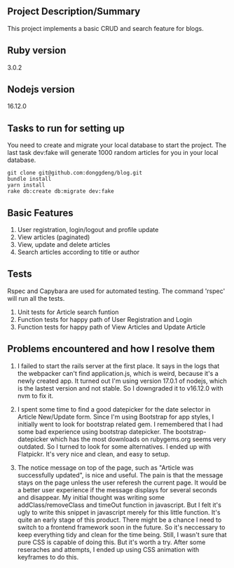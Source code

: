 ## Project Description/Summary

This project implements a basic CRUD and search feature for blogs.

## Ruby version

3.0.2

## Nodejs version

16.12.0

## Tasks to run for setting up

You need to create and migrate your local database to start the project. The last task dev:fake will generate 1000 random articles for you in your local database.

```
git clone git@github.com:donggdeng/blog.git
bundle install
yarn install
rake db:create db:migrate dev:fake
```

## Basic Features

1. User registration, login/logout and profile update
2. View articles (paginated)
3. View, update and delete articles 
4. Search articles according to title or author

## Tests

Rspec and Capybara are used for automated testing. The command 'rspec' will run all the tests. 

1. Unit tests for Article search funtion
2. Function tests for happy path of User Registration and Login
3. Function tests for happy path of View Articles and Update Article

## Problems encountered and how I resolve them

1. I failed to start the rails server at the first place. It says in the logs that the webpacker can't find application.js, which is weird, because it's a newly created app. It turned out I'm using version 17.0.1 of nodejs, which is the lastest version and not stable. So I downgraded it to v16.12.0 with nvm to fix it.

2. I spent some time to find a good datepicker for the date selector in Article New/Update form. Since I'm using Bootstrap for app styles, I initially went to look for bootstrap related gem. I remembered that I had some bad experience using bootstrap datepicker. The bootstrap-datepicker which has the most downloads on rubygems.org seems very outdated. So I turned to look for some alternatives. I ended up with Flatpickr. It's very nice and clean, and easy to setup.

3. The notice message on top of the page, such as "Article was successfully updated", is nice and useful. The pain is that the message stays on the page unless the user referesh the current page. It would be a better user experience if the message displays for several seconds and disappear. My initial thought was writing some addClass/removeClass and timeOut function in javascript. But I felt it's ugly to write this snippet in javascript merely for this little function. It's quite an early stage of this product. There might be a chance I need to switch to a frontend framework soon in the future. So it's neccessary to keep everything tidy and clean for the time being. Still, I wasn't sure that pure CSS is capable of doing this. But it's worth a try. After some reseraches and attempts, I ended up using CSS animation with keyframes to do this.


